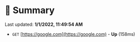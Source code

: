 # 📖 Summary
Last updated: **1/1/2022, 11:49:54 AM**

- `GET` [https://google.com](https://google.com) - **Up** (158ms)

